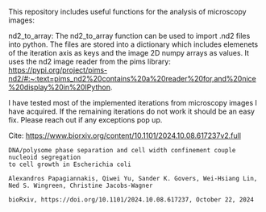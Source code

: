 This repository includes useful functions for the analysis of microscopy images:

nd2_to_array:
  The nd2_to_array function can be used to import .nd2 files into python. The files are stored into a dictionary which includes elemenets of the iteration axis as   keys and the image 2D numpy arrays as values. It uses the nd2 image reader from the pims library:
  https://pypi.org/project/pims-nd2/#:~:text=pims_nd2%20contains%20a%20reader%20for,and%20nice%20display%20in%20IPython.
  
  I have tested most of the implemented iterations from microscopy images I have acquired. If the remaining iterations do not work it should be an easy fix. Please reach out if any exceptions pop up.

  Cite:
    https://www.biorxiv.org/content/10.1101/2024.10.08.617237v2.full
    
    DNA/polysome phase separation and cell width confinement couple nucleoid segregation 
    to cell growth in Escherichia coli
    
    Alexandros Papagiannakis, Qiwei Yu, Sander K. Govers, Wei-Hsiang Lin,  Ned S. Wingreen, Christine Jacobs-Wagner
    
    bioRxiv, https://doi.org/10.1101/2024.10.08.617237, October 22, 2024

